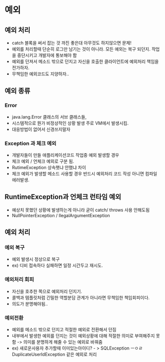 # 예외



## 예외 처리 

 + catch 블록을 써서 잡는 것 까진 좋은대 아무것도 하지않으면 문제!
 + 예외를 처리할때 단순히 로그만 남기는 것이 아니라. 모든 예외는 복구 되던지. 작업을 중단시키고 개발자에 통보해야 함
 + 예외를 던져서 메소드 밖으로 던지고 자신을 호출한 클라이언트에 예외처리 책임을 전가하자.
 + 무책임한 예외코드도 지양하자..



## 예외 종류


### Error

 + java.lang.Error 클래스의 서브 클래스들,
 + 시스템적으로 뭔가 비정상적인 상황 발생 주로 VM에서 발생시킴. 
 + 대응방법이 없어서 신경쓰지말자


### Exception 과 체크 예외

 + 개발자들이 만들 애플리케이션코드 작업중 예외 발생할 경우
 + 체크 예외 / 언체크 예외로 구분 됨.
 + RutimeException 상속햇냐 안했냐 차이
 + 체크 예외가 발생할 메소드 사용할 경우 반드시 예외처리 코드 작성 아니면 컴파일 에러발생.




## RuntimeException과 언체크 런타임 예외

 + 예상치 못했던 상황에 발생하는게 아니라 굳이 catch/ throws 사용 안해도됨
 + NullPointerException  / IlegalArgumentException


## 예외 처리


### 예외 복구

 + 예외 발생시 정상으로 복구
 + ex) 디비 접속하다 실패하면 일정 시간두고 재시도.

### 예외처리 회피

  + 자신을 호추한 쪽으로 예외처리 던지기.
  + 콜백과 템플릿처럼 긴밀한 역할분담 관계가 아니라면 무책임한 책임회피이다.
  + 의도가 분명해야됨..

### 예외전환

 + 예외를 메소드 밖으로 던지고 적절한 예외로 전환해서 던짐
 + 내부에서 발생한 예외를 던지는 것이 예외상황에 대해 적절한 의미로 부여해주지 못함 -> 의미를 분명하게 해줄 수 있는 예외로 바꿔줌
 + ex) 새로운사용자 추가할때 이미있는아이디? - > SQLException ㅡㅇㄹ DuplicateUserIdException 같은 예외로 처리